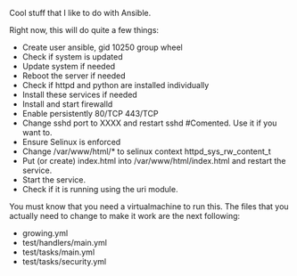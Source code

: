 Cool stuff that I like to do with Ansible.

Right now, this will do quite a few things:

- Create user ansible, gid 10250 group wheel
- Check if system is updated
- Update system if needed
- Reboot the server if needed
- Check if httpd and python are installed individually
- Install these services if needed
- Install and start firewalld
- Enable persistently 80/TCP 443/TCP
- Change sshd port to XXXX and restart sshd #Comented. Use it if you want to.
- Ensure Selinux is enforced
- Change /var/www/html/\* to selinux context httpd_sys_rw_content_t
- Put (or create) index.html into /var/www/html/index.html and restart the service.
- Start the service.
- Check if it is running using the uri module.

You must know that you need a virtualmachine to run this. The files that you actually need to change to make it work are the next following:

- growing.yml
- test/handlers/main.yml
- test/tasks/main.yml
- test/tasks/security.yml
